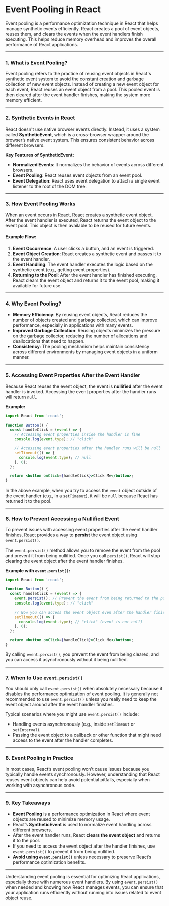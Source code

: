 # Event Pooling in React

Event pooling is a performance optimization technique in React that helps manage synthetic events efficiently. React creates a pool of event objects, reuses them, and clears the events when the event handlers finish executing. This helps reduce memory overhead and improves the overall performance of React applications.

---

### 1. **What is Event Pooling?**

Event pooling refers to the practice of reusing event objects in React's synthetic event system to avoid the constant creation and garbage collection of new event objects. Instead of creating a new event object for each event, React reuses an event object from a pool. This pooled event is then cleared after the event handler finishes, making the system more memory efficient.

---

### 2. **Synthetic Events in React**

React doesn't use native browser events directly. Instead, it uses a system called **SyntheticEvent**, which is a cross-browser wrapper around the browser’s native event system. This ensures consistent behavior across different browsers.

**Key Features of SyntheticEvent:**
- **Normalized Events**: It normalizes the behavior of events across different browsers.
- **Event Pooling**: React reuses event objects from an event pool.
- **Event Delegation**: React uses event delegation to attach a single event listener to the root of the DOM tree.

---

### 3. **How Event Pooling Works**

When an event occurs in React, React creates a synthetic event object. After the event handler is executed, React returns the event object to the event pool. This object is then available to be reused for future events.

#### Example Flow:
1. **Event Occurrence**: A user clicks a button, and an event is triggered.
2. **Event Object Creation**: React creates a synthetic event and passes it to the event handler.
3. **Event Handling**: The event handler executes the logic based on the synthetic event (e.g., getting event properties).
4. **Returning to the Pool**: After the event handler has finished executing, React clears the event object and returns it to the event pool, making it available for future use.

---

### 4. **Why Event Pooling?**

- **Memory Efficiency**: By reusing event objects, React reduces the number of objects created and garbage collected, which can improve performance, especially in applications with many events.
- **Improved Garbage Collection**: Reusing objects minimizes the pressure on the garbage collector, reducing the number of allocations and deallocations that need to happen.
- **Consistency**: The pooling mechanism helps maintain consistency across different environments by managing event objects in a uniform manner.

---

### 5. **Accessing Event Properties After the Event Handler**

Because React reuses the event object, the event is **nullified** after the event handler is invoked. Accessing the event properties after the handler runs will return `null`.

**Example:**

```jsx
import React from 'react';

function Button() {
  const handleClick = (event) => {
    // Accessing event properties inside the handler is fine
    console.log(event.type); // "click"

    // Accessing event properties after the handler runs will be null
    setTimeout(() => {
      console.log(event.type); // null
    }, 0);
  };

  return <button onClick={handleClick}>Click Me</button>;
}
```

In the above example, when you try to access the `event` object outside of the event handler (e.g., in a `setTimeout`), it will be `null` because React has returned it to the pool.

---

### 6. **How to Prevent Accessing a Nullified Event**

To prevent issues with accessing event properties after the event handler finishes, React provides a way to **persist** the event object using `event.persist()`.

The `event.persist()` method allows you to remove the event from the pool and prevent it from being nullified. Once you call `persist()`, React will stop clearing the event object after the event handler finishes.

**Example with `event.persist()`:**

```jsx
import React from 'react';

function Button() {
  const handleClick = (event) => {
    event.persist(); // Prevent the event from being returned to the pool
    console.log(event.type); // "click"

    // Now you can access the event object even after the handler finishes
    setTimeout(() => {
      console.log(event.type); // "click" (event is not null)
    }, 0);
  };

  return <button onClick={handleClick}>Click Me</button>;
}
```

By calling `event.persist()`, you prevent the event from being cleared, and you can access it asynchronously without it being nullified.

---

### 7. **When to Use `event.persist()`**

You should only call `event.persist()` when absolutely necessary because it disables the performance optimization of event pooling. It is generally not recommended to use `event.persist()` unless you really need to keep the event object around after the event handler finishes.

Typical scenarios where you might use `event.persist()` include:
- Handling events asynchronously (e.g., inside `setTimeout` or `setInterval`).
- Passing the event object to a callback or other function that might need access to the event after the handler completes.

---

### 8. **Event Pooling in Practice**

In most cases, React’s event pooling won’t cause issues because you typically handle events synchronously. However, understanding that React reuses event objects can help avoid potential pitfalls, especially when working with asynchronous code.

---

### 9. **Key Takeaways**

- **Event Pooling** is a performance optimization in React where event objects are reused to minimize memory usage.
- React’s **SyntheticEvent** is used to normalize event handling across different browsers.
- After the event handler runs, React **clears the event object** and returns it to the pool.
- If you need to access the event object after the handler finishes, use `event.persist()` to prevent it from being nullified.
- **Avoid using `event.persist()`** unless necessary to preserve React’s performance optimization benefits.

---

Understanding event pooling is essential for optimizing React applications, especially those with numerous event handlers. By using `event.persist()` when needed and knowing how React manages events, you can ensure that your application runs efficiently without running into issues related to event object reuse.